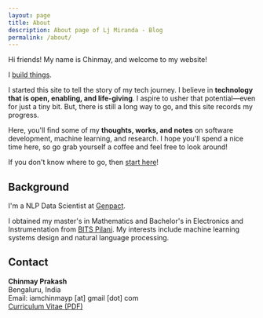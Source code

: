 ```yaml
---
layout: page
title: About
description: About page of Lj Miranda - Blog
permalink: /about/
---
```


Hi friends! My name is Chinmay, and welcome to my website!

I [build things](https://github.com/emptycrayon/).

I started this site to tell the story of my tech journey. I believe in
**technology that is open, enabling, and life-giving**. I aspire to usher that
potential&mdash;even for just a tiny bit. But, there is still a long way to go,
and this site records my progress.

Here, you'll find some of my **thoughts, works, and notes** on software
development, machine learning, and research. I hope you'll spend a nice time
here, so go grab yourself a coffee and feel free to look around!

If you don't know where to go, then [start here](/start-here/)!

## Background

I'm a NLP Data Scientist at [Genpact](https://www.genpact.com/services/artificial-intelligence/).

I obtained my master's in Mathematics and Bachelor's in Electronics and Instrumentation from [BITS Pilani](https://www.bits-pilani.ac.in/). My interests include machine
learning systems design and natural language processing.

<!-- I help
develop [spaCy](https://spacy.io) and related open-source projects. Previously,
I've worked for some machine learning startups such as:

- [Thinking Machines Data Science](https://thinkingmachin.es) (Manila): a data
  science consultancy where I built multiple natural language processing products
  for large enterprises, including a search engine, an industry classifier, and a
  document processing system to name a few.

- [Preferred Networks](https://www.preferred-networks.jp/en/) (Tokyo): as an
  intern, where I implemented a training parallelization framework for
  [ChainerRL](https://github.com/chainer/chainerrl), an open-source
  reinforcement learning library.

<!-- Lastly, I'm well-involved in open-source and have authored [several
projects](https://github.com/ljvmiranda921) of my own.
[Pyswarms](https://github.com/ljvmiranda921/pyswarms) has been quite
successful; I've seen it being used in [quantum
physics](https://arxiv.org/abs/1801.07686),
[chemistry](https://pubs.acs.org/doi/abs/10.1021/acscentsci.8b00307), and
[teaching](https://www.gousios.gr/courses/algo-ds/optimizations.html), amongst
[other
things](https://scholar.google.com/scholar?oi=bibs&hl=en&cites=15267041073198929167).
I love indie games and [dabble in game
development](https://ljvmiranda921.itch.io) using [Pico-8](https://www.lexaloffle.com/pico-8.php) and
[Godot](https://godotengine.org/). -->

<!-- <p style="border:3px; border-style:solid; border-color:#a00000; padding: 1em;">
<b>Short background</b><br>
Placeholder
</p>
<!--
![](/about/aws_community_builder.png){:width="100px"}
[![](/about/google_data_engineer.png){:width="100px"}](https://www.credential.net/d17f92a5-a21e-41d5-acb0-81d76e3f3e68) -->

## Contact

**Chinmay Prakash**  
Bengaluru, India  
Email: iamchinmayp [at] gmail [dot] com  
[Curriculum Vitae (PDF)](https://drive.google.com/file/d/1lxZdAcPElt81xwjkLaf_rIgmFE_JCV0c/view?usp=sharing/)

<!-- <style>.bmc-button img{width: 35px !important;margin-bottom: 1px !important;box-shadow: none !important;border: none !important;vertical-align: middle !important;}.bmc-button{padding: 7px 10px 7px 10px !important;line-height: 35px !important;height:51px !important;min-width:217px !important;text-decoration: none !important;display:inline-flex !important;color:#ffffff !important;background-color:#5F7FFF !important;border-radius: 5px !important;border: 1px solid transparent !important;padding: 7px 10px 7px 10px !important;font-size: 28px !important;letter-spacing:0.6px !important;box-shadow: 0px 1px 2px rgba(190, 190, 190, 0.5) !important;-webkit-box-shadow: 0px 1px 2px 2px rgba(190, 190, 190, 0.5) !important;margin: 0 auto !important;font-family:'Cookie', cursive !important;-webkit-box-sizing: border-box !important;box-sizing: border-box !important;-o-transition: 0.3s all linear !important;-webkit-transition: 0.3s all linear !important;-moz-transition: 0.3s all linear !important;-ms-transition: 0.3s all linear !important;transition: 0.3s all linear !important;}.bmc-button:hover, .bmc-button:active, .bmc-button:focus {-webkit-box-shadow: 0px 1px 2px 2px rgba(190, 190, 190, 0.5) !important;text-decoration: none !important;box-shadow: 0px 1px 2px 2px rgba(190, 190, 190, 0.5) !important;opacity: 0.85 !important;color:#ffffff !important;}</style><link href="https://fonts.googleapis.com/css?family=Cookie" rel="stylesheet"><a class="bmc-button" target="_blank" href="https://www.buymeacoffee.com/ljvmiranda921"><img src="https://cdn.buymeacoffee.com/buttons/bmc-new-btn-logo.svg" alt="Buy me a coffee"><span style="margin-left:15px;font-size:28px !important;">Buy me a coffee</span></a> -->
